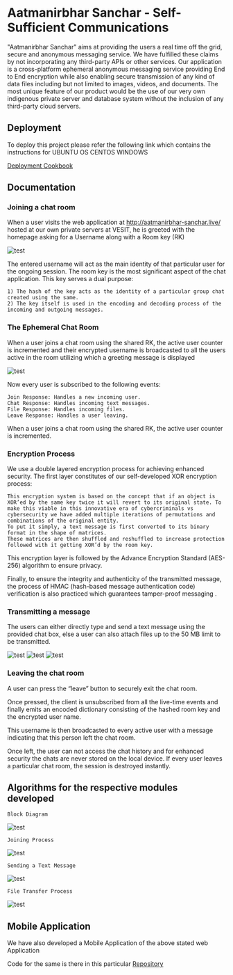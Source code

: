 
# Aatmanirbhar Sanchar - Self-Sufficient Communications

"Aatmanirbhar Sanchar" aims at providing the users a real time off the grid, secure and anonymous messaging service. We have fulfilled these claims by not incorporating any third-party APIs or other services. Our application is a cross-platform ephemeral anonymous messaging service providing End to End encryption while also enabling secure transmission of any kind of data files including but not limited to images, videos, and documents. The most unique feature of our product would be the use of our very own indigenous private server and database system without the inclusion of any third-party cloud servers.


## Deployment

To deploy this project please refer the following link which contains the instructions for 
    UBUNTU OS
    CENTOS
    WINDOWS 

[Deployment Cookbook](https://docs.google.com/document/d/1fSwpv6ZCRhyami0U6lCNLExHZtTIIsLdNf6ZaCJpGYY/edit#heading=h.ps3q5wgkiq74)



## Documentation

### Joining a chat room

When a user visits the web application at http://aatmanirbhar-sanchar.live/ hosted at our own private servers at VESIT, he is greeted with the homepage asking for a Username along with a Room key (RK)

![test](https://github.com/BE-Project-VESIT-AatmaSanchar/Aatmanirbhar-Sanchar/blob/master/screenshots/image14.png)

The entered username will act as the main identity of that particular user for the ongoing session. The room key is the most significant aspect of the chat application. This key serves a dual purpose:
    
    1) The hash of the key acts as the identity of a particular group chat created using the same. 
    2) The key itself is used in the encoding and decoding process of the incoming and outgoing messages.


### The Ephemeral Chat Room

When a user joins a chat room using the shared RK, the active user counter is incremented and their encrypted username is broadcasted to all the users active in the room utilizing which a greeting message is displayed

![test](https://github.com/BE-Project-VESIT-AatmaSanchar/Aatmanirbhar-Sanchar/blob/master/screenshots/image12.png)

Now every user is subscribed to the following events:

    Join Response: Handles a new incoming user.
    Chat Response: Handles incoming text messages.
    File Response: Handles incoming files.  
    Leave Response: Handles a user leaving.

When a user joins a chat room using the shared RK, the active user counter is incremented.

### Encryption Process

We use a double layered encryption process for achieving enhanced security. 
The first layer constitutes of our self-developed XOR encryption process:
    
    This encryption system is based on the concept that if an object is XOR’ed by the same key twice it will revert to its original state. To make this viable in this innovative era of cybercriminals vs cybersecurity we have added multiple iterations of permutations and combinations of the original entity. 
    To put it simply, a text message is first converted to its binary format in the shape of matrices. 
    These matrices are then shuffled and reshuffled to increase protection followed with it getting XOR’d by the room key. 
This encryption layer is followed by the Advance Encryption Standard (AES-256) algorithm to ensure privacy.

Finally, to ensure the integrity and authenticity of the transmitted message, the process of HMAC (hash-based message authentication code) verification is also practiced which guarantees tamper-proof messaging .

### Transmitting a message

The users can either directly type and send a text message using the provided chat box, else a user can also attach files up to the 50 MB limit to be transmitted. 

![test](https://github.com/BE-Project-VESIT-AatmaSanchar/Aatmanirbhar-Sanchar/blob/master/screenshots/image8.png)
![test](https://github.com/BE-Project-VESIT-AatmaSanchar/Aatmanirbhar-Sanchar/blob/master/screenshots/image21.png)
![test](https://github.com/BE-Project-VESIT-AatmaSanchar/Aatmanirbhar-Sanchar/blob/master/screenshots/image13.png)

### Leaving the chat room

A user can press the “leave” button to securely exit the chat room. 

Once pressed, the client is unsubscribed from all the live-time events and finally emits an encoded dictionary consisting of the hashed room key and the encrypted user name. 

This username is then broadcasted to every active user with a message indicating that this person left the chat room.

Once left, the user can not access the chat history and for enhanced security the chats are never stored on the local device. If every user leaves a particular chat room, the session is destroyed instantly.




## Algorithms for the respective modules developed

    Block Diagram
![test](https://github.com/BE-Project-VESIT-AatmaSanchar/Aatmanirbhar-Sanchar/blob/master/screenshots/image16.png)

    Joining Process
![test](https://github.com/BE-Project-VESIT-AatmaSanchar/Aatmanirbhar-Sanchar/blob/master/screenshots/image30.png)

    Sending a Text Message
![test](https://github.com/BE-Project-VESIT-AatmaSanchar/Aatmanirbhar-Sanchar/blob/master/screenshots/image10.png)

    File Transfer Process
![test](https://github.com/BE-Project-VESIT-AatmaSanchar/Aatmanirbhar-Sanchar/blob/master/screenshots/image1.png)



## Mobile Application

We have also developed a Mobile Application of the above stated web Application

Code for the same is there in this particular [Repository](https://github.com/BE-Project-VESIT-AatmaSanchar/Aatmanirbhar-Sanchar-App)

